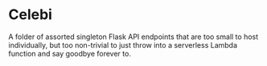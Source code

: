 # Celebi
A folder of assorted singleton Flask API endpoints that are too small to host individually, but too non-trivial to just throw into a serverless Lambda function and say goodbye forever to.
